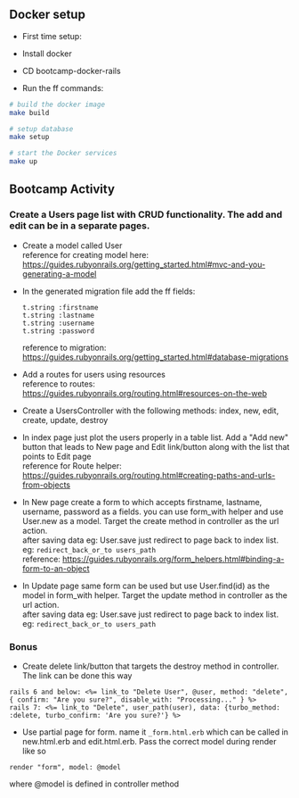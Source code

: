 ## Docker setup

- First time setup:

- Install docker

- CD bootcamp-docker-rails

- Run the ff commands:

```sh
# build the docker image
make build

# setup database
make setup

# start the Docker services
make up
```

## Bootcamp Activity
### Create a Users page list with CRUD functionality. The add and edit can be in a separate pages.

- Create a model called User
  <br> reference for creating model here: https://guides.rubyonrails.org/getting_started.html#mvc-and-you-generating-a-model

- In the generated migration file add the ff fields:
  ```
  t.string :firstname
  t.string :lastname
  t.string :username
  t.string :password
  ```
  reference to migration: https://guides.rubyonrails.org/getting_started.html#database-migrations

- Add a routes for users using resources
  <br> reference to routes: https://guides.rubyonrails.org/routing.html#resources-on-the-web

- Create a UsersController with the following methods: index, new, edit, create, update, destroy

- In index page just plot the users properly in a table list. Add a "Add new" button that leads to New page and Edit link/button along with the list that points to Edit page
  <br> reference for Route helper: https://guides.rubyonrails.org/routing.html#creating-paths-and-urls-from-objects

- In New page create a form to which accepts firstname, lastname, username, password as a fields.
you can use form_with helper and use User.new as a model. Target the create method in controller as the url action.
  <br> after saving data eg: User.save just redirect to page back to index list. eg: `redirect_back_or_to users_path`
  <br> reference: https://guides.rubyonrails.org/form_helpers.html#binding-a-form-to-an-object

- In Update page same form can be used but use User.find(id) as the model in form_with helper. Target the update method in controller as the url action.
  <br> after saving data eg: User.save just redirect to page back to index list. eg: `redirect_back_or_to users_path`

### Bonus
- Create delete link/button that targets the destroy method in controller. The link can be done this way
```
rails 6 and below: <%= link_to "Delete User", @user, method: "delete", { confirm: "Are you sure?", disable_with: "Processing..." } %>
rails 7: <%= link_to "Delete", user_path(user), data: {turbo_method: :delete, turbo_confirm: 'Are you sure?'} %>
```

- Use partial page for form. name it `_form.html.erb` which can be called in new.html.erb and edit.html.erb. Pass the correct model during render like so
```
render "form", model: @model
```
where @model is defined in controller method
